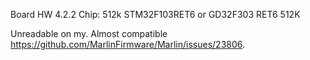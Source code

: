 Board HW 4.2.2
Chip: 
512k STM32F103RET6
or
GD32F303 RET6 512K

Unreadable on my.
Almost compatible https://github.com/MarlinFirmware/Marlin/issues/23806.
